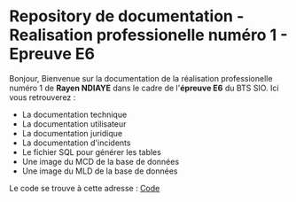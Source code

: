 # Repository de documentation - Realisation professionelle numéro 1 - Epreuve E6

Bonjour,
Bienvenue sur la documentation de la réalisation professionelle numéro 1 de **Rayen NDIAYE** dans le cadre de l'**épreuve E6** du BTS SIO.
Ici vous retrouverez :
- La documentation technique
- La documentation utilisateur
- La documentation juridique
- La documentation d'incidents
- Le fichier SQL pour générer les tables
- Une image du MCD de la base de données
- Une image du MLD de la base de données

Le code se trouve à cette adresse : [Code](https://github.com/nRayen/Sportify)
